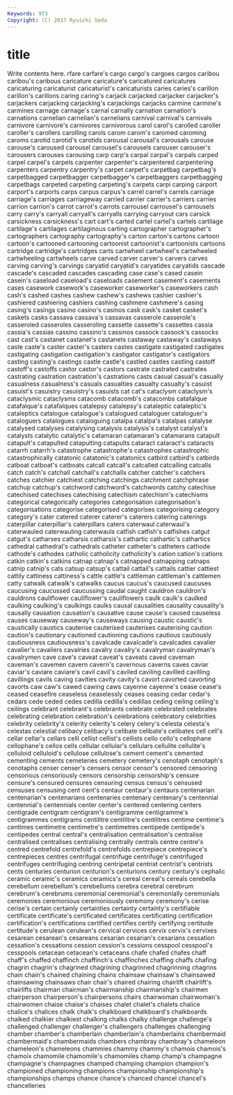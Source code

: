```yaml
---
Keywords: 973 
Copyright: (C) 2017 Ryuichi Ueda
---
```


# title

Write contents here.
rfare carfare's cargo cargo's cargoes cargos caribou
caribou's caribous caricature caricature's caricatured caricatures caricaturing caricaturist caricaturist's caricaturists
caries caries's carillon carillon's carillons caring caring's carjack carjacked carjacker
carjacker's carjackers carjacking carjacking's carjackings carjacks carmine carmine's carmines carnage
carnage's carnal carnally carnation carnation's carnations carnelian carnelian's carnelians carnival
carnival's carnivals carnivore carnivore's carnivores carnivorous carol carol's carolled caroller
caroller's carollers carolling carols carom carom's caromed caroming caroms carotid
carotid's carotids carousal carousal's carousals carouse carouse's caroused carousel carousel's
carousels carouser carouser's carousers carouses carousing carp carp's carpal carpal's
carpals carped carpel carpel's carpels carpenter carpenter's carpentered carpentering carpenters
carpentry carpentry's carpet carpet's carpetbag carpetbag's carpetbagged carpetbagger carpetbagger's carpetbaggers
carpetbagging carpetbags carpeted carpeting carpeting's carpets carpi carping carport carport's
carports carps carpus carpus's carrel carrel's carrels carriage carriage's carriages
carriageway carried carrier carrier's carriers carries carrion carrion's carrot carrot's
carrots carrousel carrousel's carrousels carry carry's carryall carryall's carryalls carrying
carryout cars carsick carsickness carsickness's cart cart's carted cartel cartel's
cartels cartilage cartilage's cartilages cartilaginous carting cartographer cartographer's cartographers cartography
cartography's carton carton's cartons cartoon cartoon's cartooned cartooning cartoonist cartoonist's
cartoonists cartoons cartridge cartridge's cartridges carts cartwheel cartwheel's cartwheeled cartwheeling
cartwheels carve carved carver carver's carvers carves carving carving's carvings
caryatid caryatid's caryatides caryatids cascade cascade's cascaded cascades cascading case
case's cased casein casein's caseload caseload's caseloads casement casement's casements
cases casework casework's caseworker caseworker's caseworkers cash cash's cashed cashes
cashew cashew's cashews cashier cashier's cashiered cashiering cashiers cashing cashmere
cashmere's casing casing's casings casino casino's casinos cask cask's casket
casket's caskets casks cassava cassava's cassavas casserole casserole's casseroled casseroles
casseroling cassette cassette's cassettes cassia cassia's cassias cassino cassino's cassinos
cassock cassock's cassocks cast cast's castanet castanet's castanets castaway castaway's
castaways caste caste's caster caster's casters castes castigate castigated castigates
castigating castigation castigation's castigator castigator's castigators casting casting's castings castle
castle's castled castles castling castoff castoff's castoffs castor castor's castors
castrate castrated castrates castrating castration castration's castrations casts casual casual's
casually casualness casualness's casuals casualties casualty casualty's casuist casuist's casuistry
casuistry's casuists cat cat's cataclysm cataclysm's cataclysmic cataclysms catacomb catacomb's
catacombs catafalque catafalque's catafalques catalepsy catalepsy's cataleptic cataleptic's cataleptics catalogue
catalogue's catalogued cataloguer cataloguer's cataloguers catalogues cataloguing catalpa catalpa's catalpas
catalyse catalysed catalyses catalysing catalysis catalysis's catalyst catalyst's catalysts catalytic
catalytic's catamaran catamaran's catamarans catapult catapult's catapulted catapulting catapults cataract
cataract's cataracts catarrh catarrh's catastrophe catastrophe's catastrophes catastrophic catastrophically catatonic
catatonic's catatonics catbird catbird's catbirds catboat catboat's catboats catcall catcall's
catcalled catcalling catcalls catch catch's catchall catchall's catchalls catcher catcher's
catchers catches catchier catchiest catching catchings catchment catchphrase catchup catchup's
catchword catchword's catchwords catchy catechise catechised catechises catechising catechism catechism's
catechisms categorical categorically categories categorisation categorisation's categorisations categorise categorised categorises
categorising category category's cater catered caterer caterer's caterers catering caterings
caterpillar caterpillar's caterpillars caters caterwaul caterwaul's caterwauled caterwauling caterwauls catfish
catfish's catfishes catgut catgut's catharses catharsis catharsis's cathartic cathartic's cathartics
cathedral cathedral's cathedrals catheter catheter's catheters cathode cathode's cathodes catholic
catholicity catholicity's cation cation's cations catkin catkin's catkins catnap catnap's
catnapped catnapping catnaps catnip catnip's cats catsup catsup's cattail cattail's
cattails cattier cattiest cattily cattiness cattiness's cattle cattle's cattleman cattleman's
cattlemen catty catwalk catwalk's catwalks caucus caucus's caucused caucuses caucusing
caucussed caucussing caudal caught cauldron cauldron's cauldrons cauliflower cauliflower's cauliflowers
caulk caulk's caulked caulking caulking's caulkings caulks causal causalities causality
causality's causally causation causation's causative cause cause's caused causeless causes
causeway causeway's causeways causing caustic caustic's caustically caustics cauterise cauterised
cauterises cauterising caution caution's cautionary cautioned cautioning cautions cautious cautiously
cautiousness cautiousness's cavalcade cavalcade's cavalcades cavalier cavalier's cavaliers cavalries cavalry
cavalry's cavalryman cavalryman's cavalrymen cave cave's caveat caveat's caveats caved
caveman caveman's cavemen cavern cavern's cavernous caverns caves caviar caviar's
caviare caviare's cavil cavil's caviled caviling cavilled cavilling cavillings cavils
caving cavities cavity cavity's cavort cavorted cavorting cavorts caw caw's
cawed cawing caws cayenne cayenne's cease cease's ceased ceasefire ceaseless
ceaselessly ceases ceasing cedar cedar's cedars cede ceded cedes cedilla
cedilla's cedillas ceding ceiling ceiling's ceilings celebrant celebrant's celebrants celebrate
celebrated celebrates celebrating celebration celebration's celebrations celebratory celebrities celebrity celebrity's
celerity celerity's celery celery's celesta celesta's celestas celestial celibacy celibacy's
celibate celibate's celibates cell cell's cellar cellar's cellars celli cellist
cellist's cellists cello cello's cellophane cellophane's cellos cells cellular cellular's
cellulars cellulite cellulite's celluloid celluloid's cellulose cellulose's cement cement's cemented
cementing cements cemeteries cemetery cemetery's cenotaph cenotaph's cenotaphs censer censer's
censers censor censor's censored censoring censorious censoriously censors censorship censorship's
censure censure's censured censures censuring census census's censused censuses censusing
cent cent's centaur centaur's centaurs centenarian centenarian's centenarians centenaries centenary
centenary's centennial centennial's centennials center center's centered centering centers centigrade
centigram centigram's centigramme centigramme's centigrammes centigrams centilitre centilitre's centilitres centime
centime's centimes centimetre centimetre's centimetres centipede centipede's centipedes central central's
centralisation centralisation's centralise centralised centralises centralising centrally centrals centre centre's
centred centrefold centrefold's centrefolds centrepiece centrepiece's centrepieces centres centrifugal centrifuge
centrifuge's centrifuged centrifuges centrifuging centring centripetal centrist centrist's centrists cents
centuries centurion centurion's centurions century century's cephalic ceramic ceramic's ceramics
ceramics's cereal cereal's cereals cerebella cerebellum cerebellum's cerebellums cerebra cerebral
cerebrum cerebrum's cerebrums ceremonial ceremonial's ceremonially ceremonials ceremonies ceremonious ceremoniously
ceremony ceremony's cerise cerise's certain certainly certainties certainty certainty's certifiable
certificate certificate's certificated certificates certificating certification certification's certifications certified certifies
certify certifying certitude certitude's cerulean cerulean's cervical cervices cervix cervix's
cervixes cesarean cesarean's cesareans cesarian cesarian's cesarians cessation cessation's cessations
cession cession's cessions cesspool cesspool's cesspools cetacean cetacean's cetaceans chafe
chafed chafes chaff chaff's chaffed chaffinch chaffinch's chaffinches chaffing chaffs
chafing chagrin chagrin's chagrined chagrining chagrinned chagrinning chagrins chain chain's
chained chaining chains chainsaw chainsaw's chainsawed chainsawing chainsaws chair chair's
chaired chairing chairlift chairlift's chairlifts chairman chairman's chairmanship chairmanship's chairmen
chairperson chairperson's chairpersons chairs chairwoman chairwoman's chairwomen chaise chaise's chaises
chalet chalet's chalets chalice chalice's chalices chalk chalk's chalkboard chalkboard's
chalkboards chalked chalkier chalkiest chalking chalks chalky challenge challenge's challenged
challenger challenger's challengers challenges challenging chamber chamber's chamberlain chamberlain's chamberlains
chambermaid chambermaid's chambermaids chambers chambray chambray's chameleon chameleon's chameleons chammies
chammy chammy's chamois chamois's chamoix chamomile chamomile's chamomiles champ champ's
champagne champagne's champagnes champed champing champion champion's championed championing champions
championship championship's championships champs chance chance's chanced chancel chancel's chancelleries
